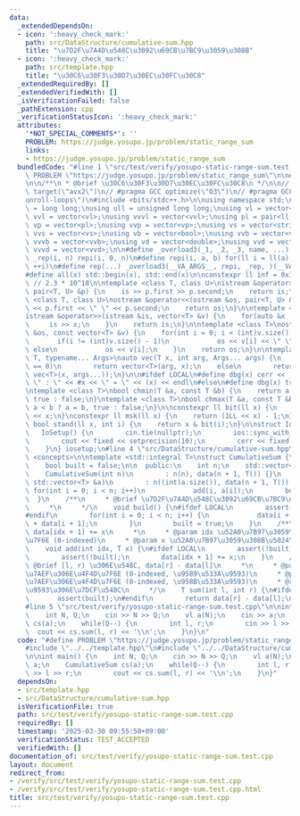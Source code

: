 ```yaml
---
data:
  _extendedDependsOn:
  - icon: ':heavy_check_mark:'
    path: src/DataStructure/cumulative-sum.hpp
    title: "\u7D2F\u7A4D\u548C\u3092\u69CB\u7BC9\u3059\u308B"
  - icon: ':heavy_check_mark:'
    path: src/template.hpp
    title: "\u30C6\u30F3\u30D7\u30EC\u30FC\u30C8"
  _extendedRequiredBy: []
  _extendedVerifiedWith: []
  _isVerificationFailed: false
  _pathExtension: cpp
  _verificationStatusIcon: ':heavy_check_mark:'
  attributes:
    '*NOT_SPECIAL_COMMENTS*': ''
    PROBLEM: https://judge.yosupo.jp/problem/static_range_sum
    links:
    - https://judge.yosupo.jp/problem/static_range_sum
  bundledCode: "#line 1 \"src/test/verify/yosupo-static-range-sum.test.cpp\"\n#define\
    \ PROBLEM \"https://judge.yosupo.jp/problem/static_range_sum\"\n\n#line 2 \"src/template.hpp\"\
    \n\n/**\n * @brief \u30C6\u30F3\u30D7\u30EC\u30FC\u30C8\n */\n\n// #pragma GCC\
    \ target(\"avx2\")\n// #pragma GCC optimize(\"O3\")\n// #pragma GCC optimize(\"\
    unroll-loops\")\n#include <bits/stdc++.h>\n\nusing namespace std;\n\nusing ll\
    \ = long long;\nusing ull = unsigned long long;\nusing vl = vector<ll>;\nusing\
    \ vvl = vector<vl>;\nusing vvvl = vector<vvl>;\nusing pl = pair<ll, ll>;\nusing\
    \ vp = vector<pl>;\nusing vvp = vector<vp>;\nusing vs = vector<string>;\nusing\
    \ vvs = vector<vs>;\nusing vb = vector<bool>;\nusing vvb = vector<vb>;\nusing\
    \ vvvb = vector<vvb>;\nusing vd = vector<double>;\nusing vvd = vector<vd>;\nusing\
    \ vvvd = vector<vvd>;\n\n#define _overload3(_1, _2, _3, name, ...) name\n#define\
    \ _rep(i, n) repi(i, 0, n)\n#define repi(i, a, b) for(ll i = ll(a); i < ll(b);\
    \ ++i)\n#define rep(...) _overload3(__VA_ARGS__, repi, _rep, )(__VA_ARGS__)\n\
    #define all(x) std::begin(x), std::end(x)\n\nconstexpr ll inf = 0x1fffffffffffffffLL;\
    \ // 2.3 * 10^18\n\ntemplate <class T, class U>\nistream &operator>>(istream &is,\
    \ pair<T, U> &p) {\n    is >> p.first >> p.second;\n    return is;\n}\n\ntemplate\
    \ <class T, class U>\nostream &operator<<(ostream &os, pair<T, U> &p) {\n    os\
    \ << p.first << \" \" << p.second;\n    return os;\n}\n\ntemplate <class T>\n\
    istream &operator>>(istream &is, vector<T> &v) {\n    for(auto &x : v) {\n   \
    \     is >> x;\n    }\n    return is;\n}\n\ntemplate <class T>\nostream &operator<<(ostream\
    \ &os, const vector<T> &v) {\n    for(int i = 0; i < (int)v.size(); i++) {\n \
    \       if(i != (int)v.size() - 1)\n            os << v[i] << \" \";\n       \
    \ else\n            os << v[i];\n    }\n    return os;\n}\n\ntemplate <typename\
    \ T, typename... Args>\nauto vec(T x, int arg, Args... args) {\n    if constexpr(sizeof...(args)\
    \ == 0)\n        return vector<T>(arg, x);\n    else\n        return vector(arg,\
    \ vec<T>(x, args...));\n}\n\n#ifdef LOCAL\n#define dbg(x) cerr << __LINE__ <<\
    \ \" : \" << #x << \" = \" << (x) << endl\n#else\n#define dbg(x) true\n#endif\n\
    \ntemplate <class T>\nbool chmin(T &a, const T &b) {\n    return a > b ? a = b,\
    \ true : false;\n}\ntemplate <class T>\nbool chmax(T &a, const T &b) {\n    return\
    \ a < b ? a = b, true : false;\n}\n\nconstexpr ll bit(ll x) {\n    return 1LL\
    \ << x;\n}\nconstexpr ll msk(ll x) {\n    return (1LL << x) - 1;\n}\nconstexpr\
    \ bool stand(ll x, int i) {\n    return x & bit(i);\n}\n\nstruct IoSetup {\n \
    \   IoSetup() {\n        cin.tie(nullptr);\n        ios::sync_with_stdio(false);\n\
    \        cout << fixed << setprecision(10);\n        cerr << fixed << setprecision(10);\n\
    \    }\n} iosetup;\n#line 4 \"src/DataStructure/cumulative-sum.hpp\"\n#include\
    \ <concepts>\n\ntemplate <std::integral T>\nstruct CumulativeSum {\n  private:\n\
    \    bool built = false;\n\n  public:\n    int n;\n    std::vector<T> data;\n\
    \    CumulativeSum(int n)\n        : n(n), data(n + 1, T()) {}\n    CumulativeSum(const\
    \ std::vector<T> &a)\n        : n((int)a.size()), data(n + 1, T()) {\n       \
    \ for(int i = 0; i < n; i++)\n            add(i, a[i]);\n        build();\n  \
    \  }\n    /**\n     * @brief \u7D2F\u7A4D\u548C\u3092\u69CB\u7BC9\u3059\u308B\n\
    \     *\n     */\n    void build() {\n#ifdef LOCAL\n        assert(!built);\n\
    #endif\n        for(int i = 0; i < n; i++) {\n            data[i + 1] = data[i]\
    \ + data[i + 1];\n        }\n        built = true;\n    }\n    /**\n     * @brief\
    \ data[idx + 1] += x\n     *\n     * @param idx \u52A0\u7B97\u3059\u308B\u4F4D\
    \u7F6E (0-indexed)\n     * @param x \u52A0\u7B97\u3059\u308B\u5024\n     */\n\
    \    void add(int idx, T x) {\n#ifdef LOCAL\n        assert(!built);\n#endif\n\
    \        assert(!built);\n        data[idx + 1] += x;\n    }\n    /**\n     *\
    \ @brief [l, r) \u306E\u548C, data[r] - data[l]\n     *\n     * @param l \u5DE6\
    \u7AEF\u306E\u4F4D\u7F6E (0-indexed, \u9589\u533A\u9593)\n     * @param r \u53F3\
    \u7AEF\u306E\u4F4D\u7F6E (0-indexed, \u958B\u533A\u9593)\n     * @return T \u533A\
    \u9593\u306E\u7DCF\u548C\n     */\n    T sum(int l, int r) {\n#ifdef LOCAL\n \
    \       assert(built);\n#endif\n        return data[r] - data[l];\n    }\n};\n\
    #line 5 \"src/test/verify/yosupo-static-range-sum.test.cpp\"\n\nint main() {\n\
    \    int N, Q;\n    cin >> N >> Q;\n    vl a(N);\n    cin >> a;\n    CumulativeSum\
    \ cs(a);\n    while(Q--) {\n        int l, r;\n        cin >> l >> r;\n      \
    \  cout << cs.sum(l, r) << '\\n';\n    }\n}\n"
  code: "#define PROBLEM \"https://judge.yosupo.jp/problem/static_range_sum\"\n\n\
    #include \"../../template.hpp\"\n#include \"../../DataStructure/cumulative-sum.hpp\"\
    \n\nint main() {\n    int N, Q;\n    cin >> N >> Q;\n    vl a(N);\n    cin >>\
    \ a;\n    CumulativeSum cs(a);\n    while(Q--) {\n        int l, r;\n        cin\
    \ >> l >> r;\n        cout << cs.sum(l, r) << '\\n';\n    }\n}"
  dependsOn:
  - src/template.hpp
  - src/DataStructure/cumulative-sum.hpp
  isVerificationFile: true
  path: src/test/verify/yosupo-static-range-sum.test.cpp
  requiredBy: []
  timestamp: '2025-03-30 09:55:50+09:00'
  verificationStatus: TEST_ACCEPTED
  verifiedWith: []
documentation_of: src/test/verify/yosupo-static-range-sum.test.cpp
layout: document
redirect_from:
- /verify/src/test/verify/yosupo-static-range-sum.test.cpp
- /verify/src/test/verify/yosupo-static-range-sum.test.cpp.html
title: src/test/verify/yosupo-static-range-sum.test.cpp
---
```

